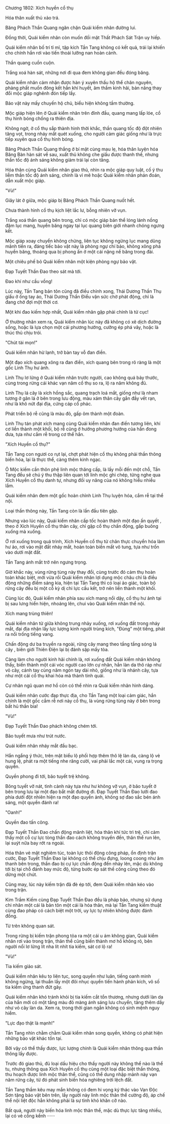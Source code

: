 




Chương 1802: Xích huyền cổ thụ


Hóa thân xuất thủ xảo trá.

Băng Phách Thần Quang ngăn chặn Quái kiểm nhân đường lui.

Đồng thời, Quái kiểm nhân còn muốn đối mặt Thất Phách Sát Trận uy hiếp.

Quái kiểm nhân bố trí tỉ mỉ, tập kích Tần Tang không có kết quả, trái lại khiến cho chính hắn rơi vào tiến thoái lưỡng nan hoàn cảnh.

Thần quang cuồn cuộn.

Trắng xoá hàn sát, những nơi đi qua đem không gian đều đóng băng.

Quái kiểm nhân cảm nhận được hàn ý xuyên thấu hộ thể chân nguyên, phảng phất muốn đông kết hắn khí huyết, âm thầm kinh hãi, bản năng thay đổi mộc giáp nghênh đón tiếp lấy.

Bảo vật này mấy chuyến hộ chủ, biểu hiện không tầm thường.

Mộc giáp hiện lên ở Quái kiểm nhân trên đỉnh đầu, quang mang lấp lóe, cổ thụ hình bóng chống ra thiên địa.

Không ngờ, ở cổ thụ sắp thành hình thời khắc, thần quang tốc độ đột nhiên tăng vọt, trong nháy mắt quét xuống, cho người cảm giác giống như là trực tiếp xuyên qua cổ thụ hình bóng.

Băng Phách Thần Quang thắng ở bí mật cùng mau lẹ, hóa thân luyện hóa Băng Bàn hàn sát về sau, xuất thủ không che giấu được thanh thế, nhưng thần tốc độ ánh sáng không giảm trái lại còn tăng.

Hóa thân cùng Quái kiểm nhân giao thủ, nhìn ra mộc giáp quy luật, cố ý thu liễm thần tốc độ ánh sáng, chính là vì mê hoặc Quái kiểm nhân phán đoán, dẫn xuất mộc giáp.

"Vù!"

Giây lát ở giữa, mộc giáp bị Băng Phách Thần Quang nuốt hết.

Chưa thành hình cổ thụ kịch liệt lắc lư, bỗng nhiên vỡ vụn.

Trắng xoá thần quang bên trong, chỉ có mộc giáp bản thể lóng lánh nồng đậm lục mang, huyền băng ngay tại lục quang biên giới nhanh chóng ngưng kết.

Mộc giáp xoay chuyển không chừng, liên tục không ngừng lục mang dũng mãnh tiến ra, đáng tiếc bảo vật này là phòng ngự chí bảo, không xông phá huyền băng, thoáng qua bị phong ấn ở một cái nặng nề băng trong đài.

Một chiêu phế bỏ Quái kiểm nhân một kiện phòng ngự bảo vật.

Đạp Tuyết Thần Đao theo sát mà tới.

Đao khí như cầu vồng!

Lúc này, Tần Tang bản tôn cũng đã điều chỉnh xong, Thái Dương Thần Thụ giấu ở ống tay áo, Thái Dương Thần Điểu vận sức chờ phát động, chỉ là đang chờ đợi một thời cơ.

Một khi đao kiếm hợp nhất, Quái kiểm nhân gặp phải chính là tử cục!

Ở thường nhân xem ra, Quái kiểm nhân lúc này đã không có xê dịch đường sống, hoặc là lựa chọn một cái phương hướng, cưỡng ép phá vây, hoặc là thúc thủ chịu trói.

"Chút tài mọn!"

Quái kiểm nhân hừ lạnh, trở bàn tay vỗ đan điền.

Một đạo xích quang xông ra đan điền, xích quang bên trong rõ ràng là một gốc Linh Thụ hư ảnh.

Linh Thụ lơ lửng ở Quái kiểm nhân trước người, cao không quá bảy thước, cùng trong rừng cái khác vạn năm cổ thụ so ra, lộ ra năm không đủ.

Linh Thụ lá cây là xích hồng sắc, quang trạch loá mắt, giống như là nham tương ở gân lá ở bên trong lưu động, màu xám thân cây gắn đầy vết rạn, như là khô nứt đại địa, cứng cáp cổ phác.

Phát triển bộ rễ cũng là màu đỏ, gấp ôm thành một đoàn.

Linh Thụ tán phát xích mang cùng Quái kiểm nhân đan điền tương liên, khí cơ liền thành một khối, bộ rễ cũng ở hướng phương hướng của hắn đong đưa, tựa như cắm rễ trong cơ thể hắn.

"Xích Huyền cổ thụ?"

Tần Tang con ngươi co rụt lại, chợt phát hiện cổ thụ không phải thần thông biến hóa, lại là thực thể, càng thêm kinh ngạc.

Ô Mộc kiếm cần thôn phệ linh mộc thăng cấp, là lấy mỗi đến một chỗ, Tần Tang đều sẽ chú ý thu thập liên quan tới linh mộc ghi chép, từng nghe qua Xích Huyền cổ thụ danh tự, nhưng đối uy năng của nó không hiểu nhiều lắm.

Quái kiểm nhân đem một gốc hoàn chỉnh Linh Thụ luyện hóa, cắm rễ tại thể nội.

Loại thần thông này, Tần Tang còn là lần đầu tiên gặp.

Nhưng vào lúc này, Quái kiểm nhân cấp tốc hoàn thành một đạo ấn quyết , theo ở Xích Huyền cổ thụ thân cây, chỉ gặp cổ thụ chấn động, gấp buông xuống mà xuống.

Ở rơi xuống trong quá trình, Xích Huyền cổ thụ từ chân thực chuyển hóa làm hư ảo, rơi vào mặt đất nháy mắt, hoàn toàn biến mất vô tung, tựa như trốn vào dưới mặt đất.

Tần Tang ánh mắt trở nên ngưng trọng.

Giờ khắc này, vùng rừng tùng này thay đổi, cùng trước đó cảm thụ hoàn toàn khác biệt, mới vừa rồi Quái kiểm nhân lợi dụng mộc châu chỉ là điều động những điểm sáng kia, hiện tại Tần Tang thì có loại ảo giác, toàn bộ rừng cây đều bị một cỗ kỳ dị chi lực cấu kết, trở nên liền thành một khối.

Cùng lúc đó, Quái kiểm nhân phía sau xích mang nổi dậy, cổ thụ hư ảnh tại bị sau lưng hiển hiện, nhoáng lên, chui vào Quái kiểm nhân thể nội.

Xích mang trùng thiên!

Quái kiểm nhân từ giữa không trung nhảy xuống, rơi xuống đất trong nháy mắt, đại địa nhận lấy lực lượng kinh người trùng kích, "Đùng" một tiếng, phát ra nổi trống tiếng vang.

Chấn động dư ba truyền ra ngoài, rừng cây mang theo tầng tầng sóng lá cây , biên giới Thiên Điện lại bị đánh sập mấy tòa.

Càng làm cho người kinh hãi chính là, rơi xuống đất Quái kiểm nhân không thấy, biến thành một cái vóc người cao lớn cự nhân, hắn làn da thô ráp như vỏ cây, cánh tay cùng năm ngón tay dài nhỏ, giống như là nhánh cây, tựa như một cái cổ thụ khai hóa mà thành tinh quái.

Cự nhân ngũ quan mơ hồ còn có thể nhìn ra Quái kiểm nhân hình dáng.

Quái kiểm nhân cước đạp thực địa, cho Tần Tang một loại cảm giác, hắn chính là một gốc cắm rễ nơi này cổ thụ, là vùng rừng tùng này ở bên trong bất hủ thần bia!

"Vù!"

Đạp Tuyết Thần Đao phách không chém tới.

Bão tuyết mưa như trút nước.

Quái kiểm nhân nháy mắt đầu bạc.

Hắn ngẩng ý thức, trên mặt biểu lộ phối hợp thêm thô lệ làn da, càng lộ vẻ hung lệ, phát ra một tiếng nhe răng cười, vai phải lắc một cái, vung ra trọng quyền.

Quyền phong đi tới, bão tuyết trệ không.

Bông tuyết vỡ nát, tình cảnh này tựa như hư không vỡ vụn, ở bão tuyết ở bên trong lưu lại một đạo bắt mắt đường đi. Đạp Tuyết Thần Đao lưỡi đao phía dưới đột nhiên hiện ra một đạo quyền ảnh, không sợ đao sắc bén ánh sáng, một quyền đánh ra!

"Oanh!"

Quyền đao tấn công.

Đạp Tuyết Thần Đao chấn động mãnh liệt, hóa thân khí tức trì trệ, chỉ cảm thấy một cỗ cự lực tòng thần đao cách không truyền đến, thân thể run lên, lại suýt nữa bay rớt ra ngoài.

Hóa thân vẻ mặt nghiêm túc, toàn lực thôi động công pháp, ổn định trận cước, Đạp Tuyết Thần Đao lại không có thể chịu đựng, loong coong như âm thanh bên trong, thần đao bị cự lực chấn động đến nhảy lên, mặc dù không tới bị tại chỗ đánh bay mức độ, từng bước ép sát thế công cũng theo đó dừng một chút.

Cũng may, lúc này kiếm trận đã đè ép tới, đem Quái kiểm nhân kéo vào trong trận.

Kim Trầm Kiếm cùng Đạp Tuyết Thần Đao đều là pháp bảo, nhưng sử dụng chi nhân một cái là bản tôn một cái là hóa thân, mà lại Tần Tang kiếm thuật cùng đao pháp có cách biệt một trời, uy lực tự nhiên không được đánh đồng.

Từ trên không quan sát.

Trong rừng bị kiếm trận phong tỏa ra một cái u ám không gian, Quái kiểm nhân rơi vào trong trận, thân thể cũng biến thành mơ hồ không rõ, bên người nổi lơ lửng lít nha lít nhít tia kiếm, sát cơ lộ ra!

"Vù!"

Tia kiếm giảo sát.

Quái kiểm nhân kêu to liên tục, song quyền như luân, tiếng oanh minh không ngừng, lại thuần lấy một đôi nhục quyền tiến hành phản kích, vô số tia kiếm ứng thanh đứt gãy.

Quái kiểm nhân khó tránh khỏi bị tia kiếm cắt tổn thương, nhưng dưới làn da của hắn mới có một tầng màu đỏ màng ánh sáng lưu chuyển, tăng thêm dầy như vỏ cây làn da. Xem ra, trong thời gian ngắn không có sinh mệnh nguy hiểm.

"Lực đạo thật là mạnh!"

Tần Tang nhìn chằm chằm Quái kiểm nhân song quyền, không có phát hiện những bảo vật khác tồn tại.

Bởi vậy có thể thấy được, lực lượng chính là Quái kiểm nhân thông qua thần thông lấy được.

Trước đó giao thủ, đủ loại dấu hiệu cho thấy người này không thể nào là thể tu, nhưng thông qua Xích Huyền cổ thụ cùng một loại đặc biệt thần thông, thu hoạch được linh mộc thân thể, cũng có thể dung nhập mảnh này vạn năm rừng cây, từ đó phát sinh biến hóa nghiêng trời lệch đất.

Tần Tang thầm kêu may mắn không có đem hi vọng ký thác vào Vạn Độc Sơn tặng bảo vật bên trên, lấy người này linh mộc thân thể cường độ, áp chế thể nội liệt độc hẳn không phải là sự tình khó khăn cỡ nào.

Bất quá, người này biến hóa linh mộc thân thể, mặc dù thực lực tăng nhiều, lại có vẻ cồng kềnh ······




